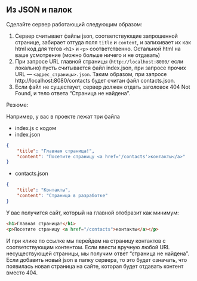 ## Из JSON и палок

Сделайте сервер работающий следующим образом:

1. Сервер считывает файлы json, соответствующие запрошенной странице, забирает оттуда поля `title` и `content`, и запихивает их как html код для тегов `<h1>` и `<p>` соответственно. Остальной html на ваше усмотрение (можно больше ничего и не отдавать)
2. При запросе URL главной страницы (`http://localhost:8080/` если локально) пусть считывается файл index.json, при запросе прочих URL — `<адрес_страницы>.json`. Таким образом, при запросе http://localhost:8080/contacts будет считан файл contacts.json.
3. Если файл не существует, сервер должен отдать заголовок 404 Not Found, и тело ответа “Страница не найдена”.

Резюме:

Например, у вас в проекте лежат три файла

- index.js с кодом
- index.json

```json
{
	"title": "Главная страница!",
	"content": "Посетите страницу <a href='/contacts'>контакты</a>"
}
```

- contacts.json

```json
{
	"title": "Контакты",
	"content": "Страница в разработке"
}
```

У вас получится сайт, который на главной отобразит как минимум:

```html
<h1>Главная страница!</h1>
<p>Посетите страницу <a href="/contacts">контакты</a></p>
```

И при клике по ссылке мы перейдем на страницу контактов с соответствующим контентом. Если ввести вручную любой URL несуществующей страницы, мы получим ответ “страница не найдена”. Если добавить новый json в папку сервера, то это будет означать, что появилась новая страница на сайте, которая будет отдавать контент вместо 404.
